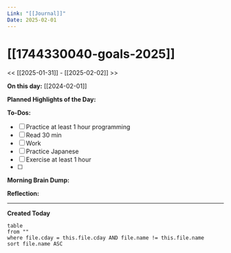 ```yaml
---
Link: "[[Journal]]"
Date: 2025-02-01
---
```

# [[1744330040-goals-2025]]

<< [[2025-01-31]] - [[2025-02-02]] >>

**On this day:** [[2024-02-01]]

**Planned Highlights of the Day:**


**To-Dos:**
- [ ] Practice at least 1 hour programming
- [ ] Read 30 min
- [ ] Work
- [ ] Practice Japanese
- [ ] Exercise at least 1 hour
- [ ] 

**Morning Brain Dump:**


**Reflection:**


---
**Created Today**
```dataview
table
from ""
where file.cday = this.file.cday AND file.name != this.file.name
sort file.name ASC
```
